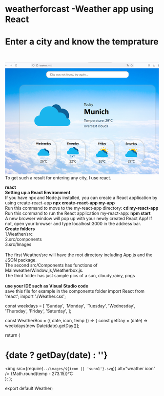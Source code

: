 # weatherforcast -Weather app using React
<h1>Enter a city and know the temprature</h1><br>

![alt text](https://github.com/pybraham/weatherforcast/blob/main/munweather.png?raw=true) <br>
To get such a result for entering any city, I use react. <br>

**react**
<br>**Setting up a React Environment**<br>
If you have npx and Node.js installed, you can create a React application by using create-react-app
**npx create-react-app my-app**<br>
Run this command to move to the my-react-app directory:
**cd my-react-app** <br>
Run this command to run the React application my-react-app:
**npm start** <br>
A new browser window will pop up with your newly created React App! If not, open your browser and type localhost:3000 in the address bar.
<br>
**Create folders** <br>
1.Weather/src<br>
2.src/components<br>
3.src/Images<br>
<br>
The first Weather/src will have the root directory including App.js and the JSON package.<br>
The second src/Components has functions of  MainweatherWindow.js,Weatherbox.js.<br>
The third folder has just sample pics of a sun, cloudy,rainy, pngs<br>
<br>
**use your IDE such as Visual Studio code**<br> save this file for example in the components folder 
import React from 'react';
import './Weather.css';

const weekdays = [
  'Sunday',
  'Monday',
  'Tuesday',
  'Wednesday',
  'Thursday',
  'Friday',
  'Saturday',
];

const WeatherBox = ({ date, icon, temp }) => {
  const getDay = (date) => weekdays[new Date(date).getDay()];

  return (
    <div className="weather-Days">
      <h1>{date ? getDay(date) : ''}</h1>
      <img
        src={require(`../images/${icon || 'sunn1'}.svg`)}
        alt="weather icon"
      />
      <span className="temp">{Math.round(temp - 273.15)}°C</span>
    </div>
  );
};

export default Weather;<br>
